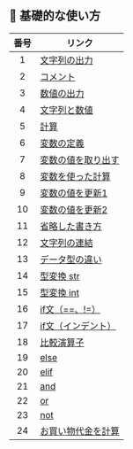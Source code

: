 ## :snake: 基礎的な使い方

|番号|リンク|
| :--: | -- |
|1| [文字列の出力](https://github.com/aocattleya/HelloPython/blob/master/1_Python%E3%81%AE%E5%9F%BA%E6%9C%AC%E7%9A%84%E3%81%AA%E4%BD%BF%E3%81%84%E6%96%B9/Python01.py)|
|2|[コメント](https://github.com/aocattleya/HelloPython/blob/master/1_Python%E3%81%AE%E5%9F%BA%E6%9C%AC%E7%9A%84%E3%81%AA%E4%BD%BF%E3%81%84%E6%96%B9/Python02.py)|
|3|[数値の出力](https://github.com/aocattleya/HelloPython/blob/master/1_Python%E3%81%AE%E5%9F%BA%E6%9C%AC%E7%9A%84%E3%81%AA%E4%BD%BF%E3%81%84%E6%96%B9/Python03.py)|
|4|[文字列と数値](https://github.com/aocattleya/HelloPython/blob/master/1_Python%E3%81%AE%E5%9F%BA%E6%9C%AC%E7%9A%84%E3%81%AA%E4%BD%BF%E3%81%84%E6%96%B9/Python04.py)|
|5|[計算](https://github.com/aocattleya/HelloPython/blob/master/1_Python%E3%81%AE%E5%9F%BA%E6%9C%AC%E7%9A%84%E3%81%AA%E4%BD%BF%E3%81%84%E6%96%B9/Python05.py)|
|6|[変数の定義](https://github.com/aocattleya/HelloPython/blob/master/1_Python%E3%81%AE%E5%9F%BA%E6%9C%AC%E7%9A%84%E3%81%AA%E4%BD%BF%E3%81%84%E6%96%B9/Python06.py)|
|7|[変数の値を取り出す](https://github.com/aocattleya/HelloPython/blob/master/1_Python%E3%81%AE%E5%9F%BA%E6%9C%AC%E7%9A%84%E3%81%AA%E4%BD%BF%E3%81%84%E6%96%B9/Python07.py)|
|8|[変数を使った計算](https://github.com/aocattleya/HelloPython/blob/master/1_Python%E3%81%AE%E5%9F%BA%E6%9C%AC%E7%9A%84%E3%81%AA%E4%BD%BF%E3%81%84%E6%96%B9/Python08.py)|
|9|[変数の値を更新1](https://github.com/aocattleya/HelloPython/blob/master/1_Python%E3%81%AE%E5%9F%BA%E6%9C%AC%E7%9A%84%E3%81%AA%E4%BD%BF%E3%81%84%E6%96%B9/Python09.py)|
|10|[変数の値を更新2](https://github.com/aocattleya/HelloPython/blob/master/1_Python%E3%81%AE%E5%9F%BA%E6%9C%AC%E7%9A%84%E3%81%AA%E4%BD%BF%E3%81%84%E6%96%B9/Python10.py)|
|11|[省略した書き方](https://github.com/aocattleya/HelloPython/blob/master/1_Python%E3%81%AE%E5%9F%BA%E6%9C%AC%E7%9A%84%E3%81%AA%E4%BD%BF%E3%81%84%E6%96%B9/Python11.py)|
|12|[文字列の連結](https://github.com/aocattleya/HelloPython/blob/master/1_Python%E3%81%AE%E5%9F%BA%E6%9C%AC%E7%9A%84%E3%81%AA%E4%BD%BF%E3%81%84%E6%96%B9/Python12.py)|
|13|[データ型の違い](https://github.com/aocattleya/HelloPython/blob/master/1_Python%E3%81%AE%E5%9F%BA%E6%9C%AC%E7%9A%84%E3%81%AA%E4%BD%BF%E3%81%84%E6%96%B9/Python13.py)|
|14|[型変換 str](https://github.com/aocattleya/HelloPython/blob/master/1_Python%E3%81%AE%E5%9F%BA%E6%9C%AC%E7%9A%84%E3%81%AA%E4%BD%BF%E3%81%84%E6%96%B9/Python14.py)|
|15|[型変換 int](https://github.com/aocattleya/HelloPython/blob/master/1_Python%E3%81%AE%E5%9F%BA%E6%9C%AC%E7%9A%84%E3%81%AA%E4%BD%BF%E3%81%84%E6%96%B9/Python15.py)|
16|[if文（==、!=）](https://github.com/aocattleya/HelloPython/blob/master/1_Python%E3%81%AE%E5%9F%BA%E6%9C%AC%E7%9A%84%E3%81%AA%E4%BD%BF%E3%81%84%E6%96%B9/Python16.py)|
|17|[if文（インデント）](https://github.com/aocattleya/HelloPython/blob/master/1_Python%E3%81%AE%E5%9F%BA%E6%9C%AC%E7%9A%84%E3%81%AA%E4%BD%BF%E3%81%84%E6%96%B9/Python17.py)|
|18|[比較演算子](https://github.com/aocattleya/HelloPython/blob/master/1_Python%E3%81%AE%E5%9F%BA%E6%9C%AC%E7%9A%84%E3%81%AA%E4%BD%BF%E3%81%84%E6%96%B9/Python18.py)|
|19|[else](https://github.com/aocattleya/HelloPython/blob/master/1_Python%E3%81%AE%E5%9F%BA%E6%9C%AC%E7%9A%84%E3%81%AA%E4%BD%BF%E3%81%84%E6%96%B9/Python19.py)|
|20|[elif](https://github.com/aocattleya/HelloPython/blob/master/1_Python%E3%81%AE%E5%9F%BA%E6%9C%AC%E7%9A%84%E3%81%AA%E4%BD%BF%E3%81%84%E6%96%B9/Python20.py)|
|21|[and](https://github.com/aocattleya/HelloPython/blob/master/1_Python%E3%81%AE%E5%9F%BA%E6%9C%AC%E7%9A%84%E3%81%AA%E4%BD%BF%E3%81%84%E6%96%B9/Python21.py)|
|22|[or](https://github.com/aocattleya/HelloPython/blob/master/1_Python%E3%81%AE%E5%9F%BA%E6%9C%AC%E7%9A%84%E3%81%AA%E4%BD%BF%E3%81%84%E6%96%B9/Python22.py)|
|23|[not](https://github.com/aocattleya/HelloPython/blob/master/1_Python%E3%81%AE%E5%9F%BA%E6%9C%AC%E7%9A%84%E3%81%AA%E4%BD%BF%E3%81%84%E6%96%B9/Python23.py)|
|24|[お買い物代金を計算](https://github.com/aocattleya/HelloPython/blob/master/1_Python%E3%81%AE%E5%9F%BA%E6%9C%AC%E7%9A%84%E3%81%AA%E4%BD%BF%E3%81%84%E6%96%B9/Python24.py)|
